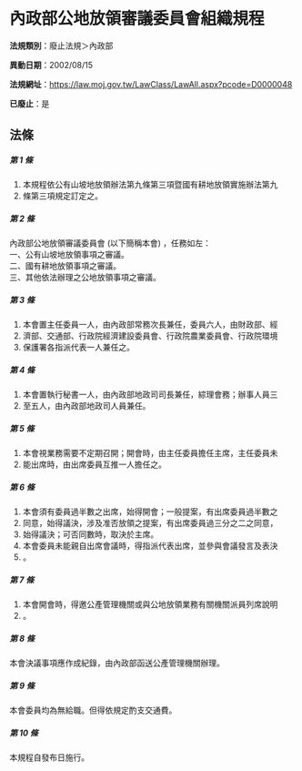 # 內政部公地放領審議委員會組織規程

**法規類別**：廢止法規＞內政部

**異動日期**：2002/08/15  

**法規網址**：https://law.moj.gov.tw/LawClass/LawAll.aspx?pcode=D0000048

**已廢止**：是



## 法條
##### 第 1 條
1. 本規程依公有山坡地放領辦法第九條第三項暨國有耕地放領實施辦法第九
1. 條第三項規定訂定之。

##### 第 2 條
內政部公地放領審議委員會 (以下簡稱本會) ，任務如左：  
一、公有山坡地放領事項之審議。  
二、國有耕地放領事項之審議。  
三、其他依法辦理之公地放領事項之審議。

##### 第 3 條
1. 本會置主任委員一人，由內政部常務次長兼任，委員六人，由財政部、經
1. 濟部、交通部、行政院經濟建設委員會、行政院農業委員會、行政院環境
1. 保護署各指派代表一人兼任之。

##### 第 4 條
1. 本會置執行秘書一人，由內政部地政司司長兼任，綜理會務；辦事人員三
1. 至五人，由內政部地政司人員兼任。

##### 第 5 條
1. 本會視業務需要不定期召開；開會時，由主任委員擔任主席，主任委員未
1. 能出席時，由出席委員互推一人擔任之。

##### 第 6 條
1. 本會須有委員過半數之出席，始得開會；一般提案，有出席委員過半數之
1. 同意，始得議決，涉及准否放領之提案，有出席委員過三分之二之同意，
1. 始得議決；可否同數時，取決於主席。
1. 本會委員未能親自出席會議時，得指派代表出席，並參與會議發言及表決
1. 。

##### 第 7 條
1. 本會開會時，得邀公產管理機關或與公地放領業務有關機關派員列席說明
1. 。

##### 第 8 條
本會決議事項應作成紀錄，由內政部函送公產管理機關辦理。

##### 第 9 條
本會委員均為無給職。但得依規定酌支交通費。

##### 第 10 條
本規程自發布日施行。


